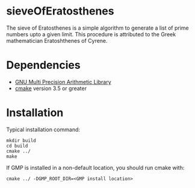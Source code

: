 # sieveOfEratosthenes

The sieve of Eratosthenes is a simple algorithm to generate a list of prime numbers upto a given limit. This procedure is attributed to the Greek mathematician Eratoshthenes of Cyrene.

Dependencies
============
* [GNU Multi Precision Arithmetic Library](https://gmplib.org/)
* [cmake](https://cmake.org/) version 3.5 or greater

Installation
============
Typical installation command:
```
mkdir build
cd build
cmake ../
make
```

If GMP is installed in a non-default location, you should run cmake with:

```
cmake ../ -DGMP_ROOT_DIR=<GMP install location>
```
